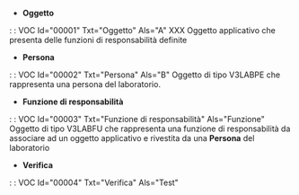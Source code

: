 - **Oggetto**

 :  : VOC Id="00001" Txt="Oggetto" Als="A"
XXX
Oggetto applicativo che presenta delle funzioni di responsabilità definite

- **Persona**

 :  : VOC Id="00002" Txt="Persona" Als="B"
Oggetto di tipo V3LABPE che rappresenta una persona del laboratorio.

- **Funzione di responsabilità**

 :  : VOC Id="00003" Txt="Funzione di responsabilità" Als="Funzione"
Oggetto di tipo V3LABFU che rappresenta una funzione di responsabilità da associare ad un oggetto applicativo e rivestita da una **Persona** del laboratorio
- **Verifica**

 :  : VOC Id="00004" Txt="Verifica" Als="Test"

